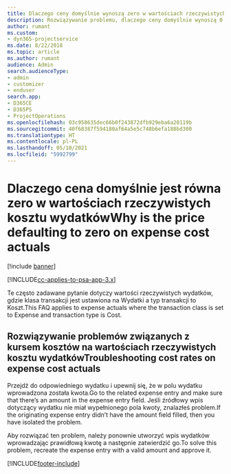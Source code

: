 ```yaml
---
title: Dlaczego ceny domyślnie wynoszą zero w wartościach rzeczywistych kosztu wydatków?
description: Rozwiązywanie problemu, dlaczego ceny domyślnie wynoszą 0 w wartościach rzeczywistych kosztu wydatków.
author: rumant
ms.custom:
- dyn365-projectservice
ms.date: 8/22/2018
ms.topic: article
ms.author: rumant
audience: Admin
search.audienceType:
- admin
- customizer
- enduser
search.app:
- D365CE
- D365PS
- ProjectOperations
ms.openlocfilehash: 03c958635dec66b0f243872dfb929eba6a20119b
ms.sourcegitcommit: 40f68387f594180af64a5e5c748b6efa188bd300
ms.translationtype: HT
ms.contentlocale: pl-PL
ms.lasthandoff: 05/10/2021
ms.locfileid: "5992799"
---
```

# <a name="why-is-the-price-defaulting-to-zero-on-expense-cost-actuals"></a><span data-ttu-id="4d859-103">Dlaczego cena domyślnie jest równa zero w wartościach rzeczywistych kosztu wydatków</span><span class="sxs-lookup"><span data-stu-id="4d859-103">Why is the price defaulting to zero on expense cost actuals</span></span>

[!include [banner](../includes/psa-now-project-operations.md)]

[!INCLUDE[cc-applies-to-psa-app-3.x](../includes/cc-applies-to-psa-app-3x.md)]

<span data-ttu-id="4d859-104">Te często zadawane pytanie dotyczy wartości rzeczywistych wydatków, gdzie klasa transakcji jest ustawiona na Wydatki a typ transakcji to Koszt.</span><span class="sxs-lookup"><span data-stu-id="4d859-104">This FAQ applies to expense actuals where the transaction class is set to Expense and transaction type is Cost.</span></span>

## <a name="troubleshooting-cost-rates-on-expense-cost-actuals"></a><span data-ttu-id="4d859-105">Rozwiązywanie problemów związanych z kursem kosztów na wartościach rzeczywistych kosztu wydatków</span><span class="sxs-lookup"><span data-stu-id="4d859-105">Troubleshooting cost rates on expense cost actuals</span></span>

<span data-ttu-id="4d859-106">Przejdź do odpowiedniego wydatku i upewnij się, że w polu wydatku wprowadzona została kwota.</span><span class="sxs-lookup"><span data-stu-id="4d859-106">Go to the related expense entry and make sure that there’s an amount in the expense entry field.</span></span> <span data-ttu-id="4d859-107">Jeśli źródłowy wpis dotyczący wydatku nie miał wypełnionego pola kwoty, znalazłeś problem.</span><span class="sxs-lookup"><span data-stu-id="4d859-107">If the originating expense entry didn’t have the amount field filled, then you have isolated the problem.</span></span>
 
<span data-ttu-id="4d859-108">Aby rozwiązać ten problem, należy ponownie utworzyć wpis wydatków wprowadzając prawidłową kwotę a następnie zatwierdzić go.</span><span class="sxs-lookup"><span data-stu-id="4d859-108">To solve this problem, recreate the expense entry with a valid amount and approve it.</span></span>


[!INCLUDE[footer-include](../includes/footer-banner.md)]